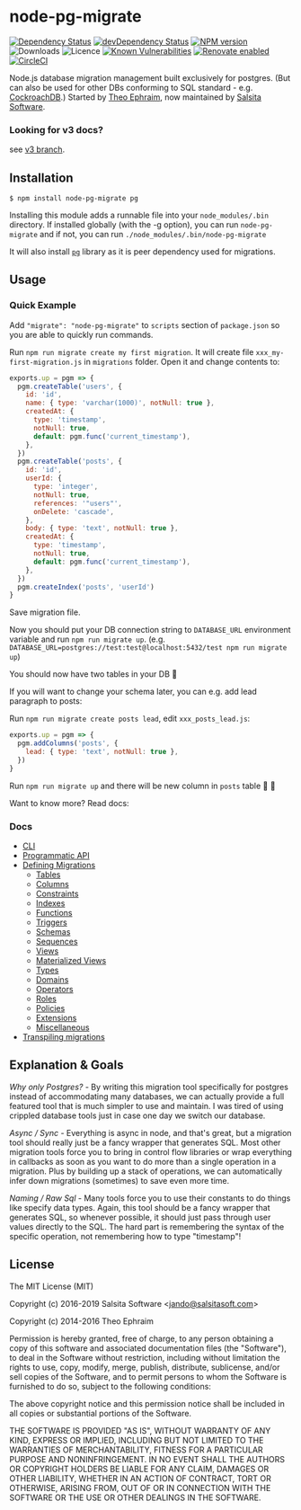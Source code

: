 # node-pg-migrate

[![Dependency Status](https://img.shields.io/david/salsita/node-pg-migrate.svg)](https://david-dm.org/salsita/node-pg-migrate)
[![devDependency Status](https://img.shields.io/david/dev/salsita/node-pg-migrate.svg)](https://david-dm.org/salsita/node-pg-migrate?type=dev)
[![NPM version](https://img.shields.io/npm/v/node-pg-migrate.svg)](https://www.npmjs.com/package/node-pg-migrate)
![Downloads](https://img.shields.io/npm/dm/node-pg-migrate.svg?style=flat)
![Licence](https://img.shields.io/npm/l/node-pg-migrate.svg?style=flat)
[![Known Vulnerabilities](https://snyk.io/test/github/salsita/node-pg-migrate/badge.svg)](https://snyk.io/test/github/salsita/node-pg-migrate)
[![Renovate enabled](https://img.shields.io/badge/renovate-enabled-brightgreen.svg)](https://renovatebot.com/)
[![CircleCI](https://img.shields.io/circleci/project/github/salsita/node-pg-migrate.svg)](https://circleci.com/gh/salsita/workflows/node-pg-migrate)

Node.js database migration management built exclusively for postgres. (But can also be used for other DBs conforming to SQL standard - e.g. [CockroachDB](https://github.com/cockroachdb/cockroach).)
Started by [Theo Ephraim](https://github.com/theoephraim/), now maintained by [Salsita Software](https://www.salsitasoft.com/).

### Looking for v3 docs?

see [v3 branch](https://github.com/salsita/node-pg-migrate/tree/v3).

## Installation

    $ npm install node-pg-migrate pg

Installing this module adds a runnable file into your `node_modules/.bin` directory. If installed globally (with the -g option), you can run `node-pg-migrate` and if not, you can run `./node_modules/.bin/node-pg-migrate`

It will also install [`pg`](https://node-postgres.com/) library as it is peer dependency used for migrations.

## Usage

### Quick Example

Add `"migrate": "node-pg-migrate"` to `scripts` section of `package.json` so you are able to quickly run commands.

Run `npm run migrate create my first migration`. It will create file `xxx_my-first-migration.js` in `migrations` folder.
Open it and change contents to:

```js
exports.up = pgm => {
  pgm.createTable('users', {
    id: 'id',
    name: { type: 'varchar(1000)', notNull: true },
    createdAt: {
      type: 'timestamp',
      notNull: true,
      default: pgm.func('current_timestamp'),
    },
  })
  pgm.createTable('posts', {
    id: 'id',
    userId: {
      type: 'integer',
      notNull: true,
      references: '"users"',
      onDelete: 'cascade',
    },
    body: { type: 'text', notNull: true },
    createdAt: {
      type: 'timestamp',
      notNull: true,
      default: pgm.func('current_timestamp'),
    },
  })
  pgm.createIndex('posts', 'userId')
}
```

Save migration file.

Now you should put your DB connection string to `DATABASE_URL` environment variable and run `npm run migrate up`.
(e.g. `DATABASE_URL=postgres://test:test@localhost:5432/test npm run migrate up`)

You should now have two tables in your DB :tada:

If you will want to change your schema later, you can e.g. add lead paragraph to posts:

Run `npm run migrate create posts lead`, edit `xxx_posts_lead.js`:

```js
exports.up = pgm => {
  pgm.addColumns('posts', {
    lead: { type: 'text', notNull: true },
  })
}
```

Run `npm run migrate up` and there will be new column in `posts` table :tada: :tada:

Want to know more? Read docs:

### Docs

- [CLI](docs/cli.md)
- [Programmatic API](docs/api.md)
- [Defining Migrations](docs/migrations.md)
  - [Tables](docs/tables.md)
  - [Columns](docs/columns.md)
  - [Constraints](docs/constraints.md)
  - [Indexes](docs/indexes.md)
  - [Functions](docs/functions.md)
  - [Triggers](docs/triggers.md)
  - [Schemas](docs/schemas.md)
  - [Sequences](docs/sequences.md)
  - [Views](docs/views.md)
  - [Materialized Views](docs/mViews.md)
  - [Types](docs/types.md)
  - [Domains](docs/domains.md)
  - [Operators](docs/operators.md)
  - [Roles](docs/roles.md)
  - [Policies](docs/policies.md)
  - [Extensions](docs/extensions.md)
  - [Miscellaneous](docs/misc.md)
- [Transpiling migrations](docs/transpiling.md)

## Explanation & Goals

_Why only Postgres?_ - By writing this migration tool specifically for postgres instead of accommodating many databases, we can actually provide a full featured tool that is much simpler to use and maintain. I was tired of using crippled database tools just in case one day we switch our database.

_Async / Sync_ - Everything is async in node, and that's great, but a migration tool should really just be a fancy wrapper that generates SQL. Most other migration tools force you to bring in control flow libraries or wrap everything in callbacks as soon as you want to do more than a single operation in a migration. Plus by building up a stack of operations, we can automatically infer down migrations (sometimes) to save even more time.

_Naming / Raw Sql_ - Many tools force you to use their constants to do things like specify data types. Again, this tool should be a fancy wrapper that generates SQL, so whenever possible, it should just pass through user values directly to the SQL. The hard part is remembering the syntax of the specific operation, not remembering how to type "timestamp"!

## License

The MIT License (MIT)

Copyright (c) 2016-2019 Salsita Software &lt;jando@salsitasoft.com&gt;

Copyright (c) 2014-2016 Theo Ephraim

Permission is hereby granted, free of charge, to any person obtaining a copy
of this software and associated documentation files (the "Software"), to deal
in the Software without restriction, including without limitation the rights
to use, copy, modify, merge, publish, distribute, sublicense, and/or sell
copies of the Software, and to permit persons to whom the Software is
furnished to do so, subject to the following conditions:

The above copyright notice and this permission notice shall be included in all
copies or substantial portions of the Software.

THE SOFTWARE IS PROVIDED "AS IS", WITHOUT WARRANTY OF ANY KIND, EXPRESS OR
IMPLIED, INCLUDING BUT NOT LIMITED TO THE WARRANTIES OF MERCHANTABILITY,
FITNESS FOR A PARTICULAR PURPOSE AND NONINFRINGEMENT. IN NO EVENT SHALL THE
AUTHORS OR COPYRIGHT HOLDERS BE LIABLE FOR ANY CLAIM, DAMAGES OR OTHER
LIABILITY, WHETHER IN AN ACTION OF CONTRACT, TORT OR OTHERWISE, ARISING FROM,
OUT OF OR IN CONNECTION WITH THE SOFTWARE OR THE USE OR OTHER DEALINGS IN THE
SOFTWARE.
